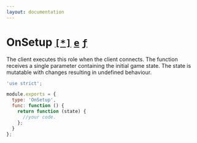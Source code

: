 ```yaml
---
layout: documentation
---
```


# OnSetup [`[*]`](#arrays) [`e`](#events) [`ƒ`](#functions)

The client executes this role when the client connects. The function receives a single parameter containing the initial game state. The state is mutatable with changes resulting in undefined behaviour.

~~~javascript
'use strict';

module.exports = {
  type: 'OnSetup',
  func: function () {
    return function (state) {
      //your code.
    };
  }
};
~~~